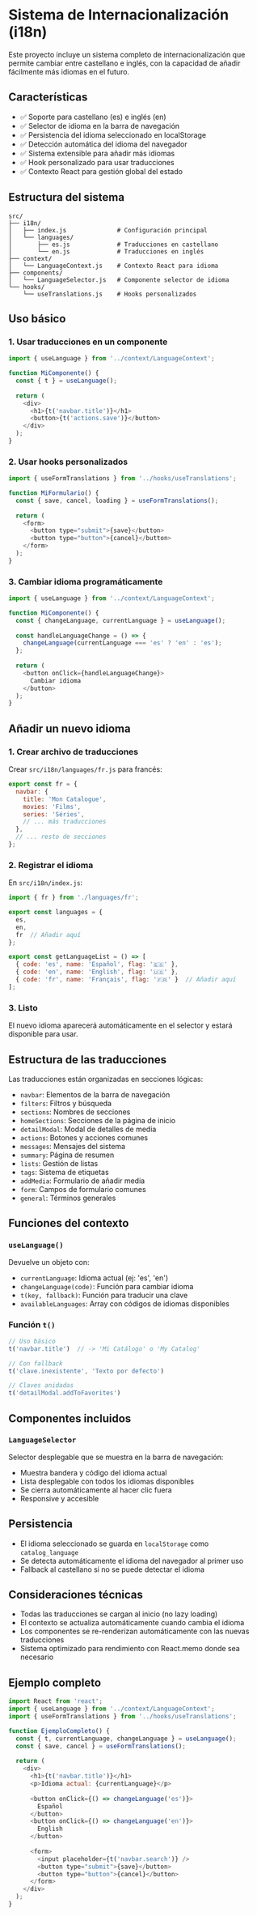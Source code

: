 # Sistema de Internacionalización (i18n)

Este proyecto incluye un sistema completo de internacionalización que permite cambiar entre castellano e inglés, con la capacidad de añadir fácilmente más idiomas en el futuro.

## Características

- ✅ Soporte para castellano (es) e inglés (en)
- ✅ Selector de idioma en la barra de navegación
- ✅ Persistencia del idioma seleccionado en localStorage
- ✅ Detección automática del idioma del navegador
- ✅ Sistema extensible para añadir más idiomas
- ✅ Hook personalizado para usar traducciones
- ✅ Contexto React para gestión global del estado

## Estructura del sistema

```
src/
├── i18n/
│   ├── index.js              # Configuración principal
│   └── languages/
│       ├── es.js             # Traducciones en castellano
│       └── en.js             # Traducciones en inglés
├── context/
│   └── LanguageContext.js    # Contexto React para idioma
├── components/
│   └── LanguageSelector.js   # Componente selector de idioma
└── hooks/
    └── useTranslations.js    # Hooks personalizados
```

## Uso básico

### 1. Usar traducciones en un componente

```javascript
import { useLanguage } from '../context/LanguageContext';

function MiComponente() {
  const { t } = useLanguage();
  
  return (
    <div>
      <h1>{t('navbar.title')}</h1>
      <button>{t('actions.save')}</button>
    </div>
  );
}
```

### 2. Usar hooks personalizados

```javascript
import { useFormTranslations } from '../hooks/useTranslations';

function MiFormulario() {
  const { save, cancel, loading } = useFormTranslations();
  
  return (
    <form>
      <button type="submit">{save}</button>
      <button type="button">{cancel}</button>
    </form>
  );
}
```

### 3. Cambiar idioma programáticamente

```javascript
import { useLanguage } from '../context/LanguageContext';

function MiComponente() {
  const { changeLanguage, currentLanguage } = useLanguage();
  
  const handleLanguageChange = () => {
    changeLanguage(currentLanguage === 'es' ? 'en' : 'es');
  };
  
  return (
    <button onClick={handleLanguageChange}>
      Cambiar idioma
    </button>
  );
}
```

## Añadir un nuevo idioma

### 1. Crear archivo de traducciones

Crear `src/i18n/languages/fr.js` para francés:

```javascript
export const fr = {
  navbar: {
    title: 'Mon Catalogue',
    movies: 'Films',
    series: 'Séries',
    // ... más traducciones
  },
  // ... resto de secciones
};
```

### 2. Registrar el idioma

En `src/i18n/index.js`:

```javascript
import { fr } from './languages/fr';

export const languages = {
  es,
  en,
  fr  // Añadir aquí
};

export const getLanguageList = () => [
  { code: 'es', name: 'Español', flag: '🇪🇸' },
  { code: 'en', name: 'English', flag: '🇺🇸' },
  { code: 'fr', name: 'Français', flag: '🇫🇷' }  // Añadir aquí
];
```

### 3. Listo

El nuevo idioma aparecerá automáticamente en el selector y estará disponible para usar.

## Estructura de las traducciones

Las traducciones están organizadas en secciones lógicas:

- `navbar`: Elementos de la barra de navegación
- `filters`: Filtros y búsqueda
- `sections`: Nombres de secciones
- `homeSections`: Secciones de la página de inicio
- `detailModal`: Modal de detalles de media
- `actions`: Botones y acciones comunes
- `messages`: Mensajes del sistema
- `summary`: Página de resumen
- `lists`: Gestión de listas
- `tags`: Sistema de etiquetas
- `addMedia`: Formulario de añadir media
- `form`: Campos de formulario comunes
- `general`: Términos generales

## Funciones del contexto

### `useLanguage()`

Devuelve un objeto con:

- `currentLanguage`: Idioma actual (ej: 'es', 'en')
- `changeLanguage(code)`: Función para cambiar idioma
- `t(key, fallback)`: Función para traducir una clave
- `availableLanguages`: Array con códigos de idiomas disponibles

### Función `t()`

```javascript
// Uso básico
t('navbar.title')  // -> 'Mi Catálogo' o 'My Catalog'

// Con fallback
t('clave.inexistente', 'Texto por defecto')

// Claves anidadas
t('detailModal.addToFavorites')
```

## Componentes incluidos

### `LanguageSelector`

Selector desplegable que se muestra en la barra de navegación:

- Muestra bandera y código del idioma actual
- Lista desplegable con todos los idiomas disponibles
- Se cierra automáticamente al hacer clic fuera
- Responsive y accesible

## Persistencia

- El idioma seleccionado se guarda en `localStorage` como `catalog_language`
- Se detecta automáticamente el idioma del navegador al primer uso
- Fallback al castellano si no se puede detectar el idioma

## Consideraciones técnicas

- Todas las traducciones se cargan al inicio (no lazy loading)
- El contexto se actualiza automáticamente cuando cambia el idioma
- Los componentes se re-renderizan automáticamente con las nuevas traducciones
- Sistema optimizado para rendimiento con React.memo donde sea necesario

## Ejemplo completo

```javascript
import React from 'react';
import { useLanguage } from '../context/LanguageContext';
import { useFormTranslations } from '../hooks/useTranslations';

function EjemploCompleto() {
  const { t, currentLanguage, changeLanguage } = useLanguage();
  const { save, cancel } = useFormTranslations();
  
  return (
    <div>
      <h1>{t('navbar.title')}</h1>
      <p>Idioma actual: {currentLanguage}</p>
      
      <button onClick={() => changeLanguage('es')}>
        Español
      </button>
      <button onClick={() => changeLanguage('en')}>
        English
      </button>
      
      <form>
        <input placeholder={t('navbar.search')} />
        <button type="submit">{save}</button>
        <button type="button">{cancel}</button>
      </form>
    </div>
  );
}
```

